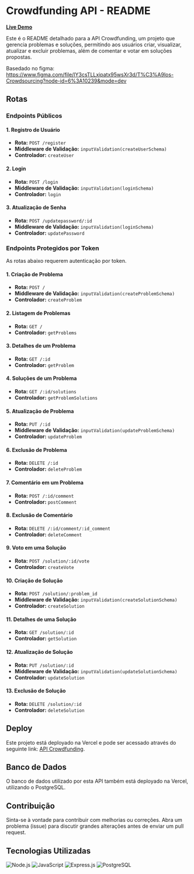 # Crowdfunding API - README

**[Live Demo](https://api-crowdfunding.vercel.app/)**

Este é o README detalhado para a API Crowdfunding, um projeto que gerencia problemas e soluções, permitindo aos usuários criar, visualizar, atualizar e excluir problemas, além de comentar e votar em soluções propostas.

Basedado no figma:
https://www.figma.com/file/IY3csTLLxipatx95wsXr3d/T%C3%A9los-Crowdsourcing?node-id=6%3A10239&mode=dev

## Rotas

### Endpoints Públicos

#### 1. Registro de Usuário

- **Rota:** `POST /register`
- **Middleware de Validação:** `inputValidation(createUserSchema)`
- **Controlador:** `createUser`

#### 2. Login

- **Rota:** `POST /login`
- **Middleware de Validação:** `inputValidation(loginSchema)`
- **Controlador:** `login`

#### 3. Atualização de Senha

- **Rota:** `POST /updatepassword/:id`
- **Middleware de Validação:** `inputValidation(loginSchema)`
- **Controlador:** `updatePassword`

### Endpoints Protegidos por Token

As rotas abaixo requerem autenticação por token.

#### 1. Criação de Problema

- **Rota:** `POST /`
- **Middleware de Validação:** `inputValidation(createProblemSchema)`
- **Controlador:** `createProblem`

#### 2. Listagem de Problemas

- **Rota:** `GET /`
- **Controlador:** `getProblems`

#### 3. Detalhes de um Problema

- **Rota:** `GET /:id`
- **Controlador:** `getProblem`

#### 4. Soluções de um Problema

- **Rota:** `GET /:id/solutions`
- **Controlador:** `getProblemSolutions`

#### 5. Atualização de Problema

- **Rota:** `PUT /:id`
- **Middleware de Validação:** `inputValidation(updateProblemSchema)`
- **Controlador:** `updateProblem`

#### 6. Exclusão de Problema

- **Rota:** `DELETE /:id`
- **Controlador:** `deleteProblem`

#### 7. Comentário em um Problema

- **Rota:** `POST /:id/comment`
- **Controlador:** `postComment`

#### 8. Exclusão de Comentário

- **Rota:** `DELETE /:id/comment/:id_comment`
- **Controlador:** `deleteComment`

#### 9. Voto em uma Solução

- **Rota:** `POST /solution/:id/vote`
- **Controlador:** `createVote`

#### 10. Criação de Solução

- **Rota:** `POST /solution/:problem_id`
- **Middleware de Validação:** `inputValidation(createSolutionSchema)`
- **Controlador:** `createSolution`

#### 11. Detalhes de uma Solução

- **Rota:** `GET /solution/:id`
- **Controlador:** `getSolution`

#### 12. Atualização de Solução

- **Rota:** `PUT /solution/:id`
- **Middleware de Validação:** `inputValidation(updateSolutionSchema)`
- **Controlador:** `updateSolution`

#### 13. Exclusão de Solução

- **Rota:** `DELETE /solution/:id`
- **Controlador:** `deleteSolution`

## Deploy

Este projeto está deployado na Vercel e pode ser acessado através do seguinte link: [API Crowdfunding](https://api-crowdfunding.vercel.app/).

## Banco de Dados

O banco de dados utilizado por esta API também está deployado na Vercel, utilizando o PostgreSQL.

## Contribuição

Sinta-se à vontade para contribuir com melhorias ou correções. Abra um problema (issue) para discutir grandes alterações antes de enviar um pull request.

## Tecnologias Utilizadas

![Node.js](https://img.shields.io/badge/-Node.js-43853D?logo=node.js&logoColor=white&style=flat)
![JavaScript](https://img.shields.io/badge/-JavaScript-F7DF1E?logo=javascript&logoColor=black&style=flat)
![Express.js](https://img.shields.io/badge/-Express.js-000000?logo=express&logoColor=white&style=flat)
![PostgreSQL](https://img.shields.io/badge/-PostgreSQL-336791?logo=postgresql&logoColor=white&style=flat)
